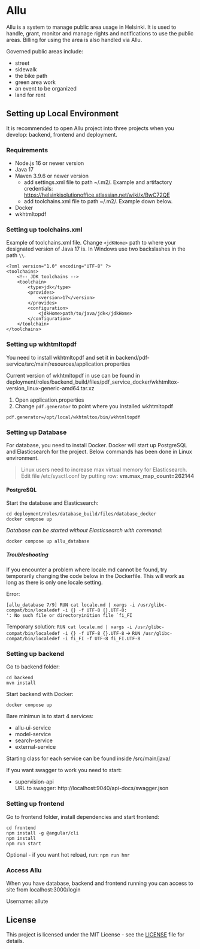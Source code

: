 # Allu

Allu is a system to manage public area usage in Helsinki.
It is used to handle, grant, monitor and manage rights and notifications to use the public areas. Billing for using the area is also handled via Allu.

Governed public areas include:
- street
- sidewalk
- the bike path
- green area work
- an event to be organized
- land for rent

## Setting up Local Environment

It is recommended to open Allu project into three projects when you develop: backend, frontend and deployment.

### Requirements
- Node.js 16 or newer version
- Java 17
- Maven 3.9.6 or newer version
  - add settings.xml file to path ~/.m2/. Example and artifactory credentials: https://helsinkisolutionoffice.atlassian.net/wiki/x/BwC72QE
  - add toolchains.xml file to path ~/.m2/. Example down below.
- Docker
- wkhtmltopdf

### Setting up toolchains.xml
Example of toolchains.xml file.
Change `<jdKHome>` path to where your designated version of Java 17 is. In Windows use two backslashes in the path `\\`.
```
<?xml version="1.0" encoding="UTF-8" ?>
<toolchains>
    <!-- JDK toolchains -->
    <toolchain>
        <type>jdk</type>
        <provides>
            <version>17</version>
        </provides>
        <configuration>
            <jdkHome>path/to/java/jdk</jdkHome>
        </configuration>
    </toolchain>
</toolchains>
```

### Setting up wkhtmltopdf
You need to install wkhtmltopdf and set it in backend/pdf-service/src/main/resources/application.properties

Current version of wkhtmltopdf in use can be found in deployment/roles/backend_build/files/pdf_service_docker/wkhtmltox-version_linux-generic-amd64.tar.xz

1. Open application.properties
2. Change `pdf.generator` to point where you installed wkhtmltopdf
```
pdf.generator=/opt/local/wkhtmltox/bin/wkhtmltopdf
```

### Setting up Database
For database, you need to install Docker. Docker will start up PostgreSQL and Elasticsearch for the project.
Below commands has been done in Linux environment.
> Linux users need to increase max virtual memory for Elasticsearch. Edit file /etc/sysctl.conf by putting row: __vm.max_map_count=262144__

#### PostgreSQL
Start the database and Elasticsearch:
```
cd deployment/roles/database_build/files/database_docker
docker compose up
```

_Database can be started without Elasticsearch with command:_
```
docker compose up allu_database
```

##### Troubleshooting
If you encounter a problem where locale.md cannot be found, try temporarily changing the code below in the Dockerfile. This will work as long as there is only one locale setting.

Error:
```
[allu_database 7/9] RUN cat locale.md | xargs -i /usr/glibc-compat/bin/localedef -i {} -f UTF-8 {}.UTF-8:
': No such file or directoryinition file `fi_FI
```

Temporary solution:
`RUN cat locale.md | xargs -i /usr/glibc-compat/bin/localedef -i {} -f UTF-8 {}.UTF-8`
->
`RUN /usr/glibc-compat/bin/localedef -i fi_FI -f UTF-8 fi_FI.UTF-8`

### Setting up backend
Go to backend folder:
```
cd backend
mvn install
```

Start backend with Docker:
```
docker compose up
```

Bare minimun is to start 4 services:

- allu-ui-service
- model-service
- search-service
- external-service

Starting class for each service can be found inside <name-of-service>/src/main/java/

If you want swagger to work you need to start:
- supervision-api  
URL to swagger: http://localhost:9040/api-docs/swagger.json

### Setting up frontend
Go to frontend folder, install dependencies and start frontend:
```
cd frontend
npm install -g @angular/cli
npm install
npm run start
```
Optional - if you want hot reload, run: `npm run hmr`

### Access Allu

When you have database, backend and frontend running you can access to site from localhost:3000/login

Username: allute

## License
This project is licensed under the MIT License - see the [LICENSE](LICENSE) file for details.